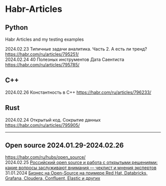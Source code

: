 # Habr-Articles
## Python
Habr Articles and my testing examples

2024.02.23 Типичные задачи аналитика. Часть 2. А есть ли тренд?     https://habr.com/ru/articles/795251/                   
2024.02.24 40 Полезных инструментов Дата Саентиста https://habr.com/ru/articles/795785/         

## C++          
2024.02.26 Константность в C++ https://habr.com/ru/articles/796233/

## Rust
2024.02.24 Открытый код. Сокрытие данных https://habr.com/ru/articles/795905/         

- - -
## Open source  2024.01.29-2024.02.26            
https://habr.com/ru/hubs/open_source/                      
2024.02.25 [Российский open source и работа с открытыми решениями: какие вопросы заслуживают внимания — чеклист и мнения экспертов](https://habr.com/ru/articles/795843/)           
31.01.2024 [Бизнес на Open-Source на примере Red Hat, Databricks, Grafana, Cloudera, Confluent, Elastic и других](https://habr.com/ru/companies/amvera/articles/790522/)       


